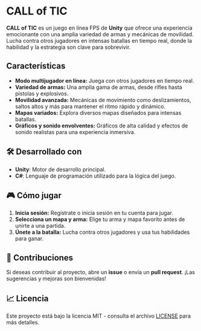 # CALL of TIC

**CALL of TIC** es un juego en línea FPS de **Unity** que ofrece una experiencia emocionante con una amplia variedad de armas y mecánicas de movilidad. Lucha contra otros jugadores en intensas batallas en tiempo real, donde la habilidad y la estrategia son clave para sobrevivir.

## Características

- **Modo multijugador en línea:** Juega con otros jugadores en tiempo real.
- **Variedad de armas:** Una amplia gama de armas, desde rifles hasta pistolas y explosivos.
- **Movilidad avanzada:** Mecánicas de movimiento como deslizamientos, saltos altos y más para mantener el ritmo rápido y dinámico.
- **Mapas variados:** Explora diversos mapas diseñados para intensas batallas.
- **Gráficos y sonido envolventes:** Gráficos de alta calidad y efectos de sonido realistas para una experiencia inmersiva.

## 🛠️ Desarrollado con

- **Unity**: Motor de desarrollo principal.
- **C#**: Lenguaje de programación utilizado para la lógica del juego.

## 🎮 Cómo jugar

1. **Inicia sesión:** Regístrate o inicia sesión en tu cuenta para jugar.
2. **Selecciona un mapa y arma:** Elige tu arma y mapa favorito antes de unirte a una partida.
3. **Únete a la batalla:** Lucha contra otros jugadores y usa tus habilidades para ganar.

## 📝 Contribuciones

Si deseas contribuir al proyecto, abre un **issue** o envía un **pull request**. ¡Las sugerencias y mejoras son bienvenidas!

## 📈 Licencia

Este proyecto está bajo la licencia MIT - consulta el archivo [LICENSE](LICENSE) para más detalles.

